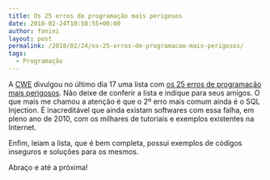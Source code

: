 ```yaml
---
title: Os 25 erros de programação mais perigosos
date: 2010-02-24T10:58:55+00:00
author: fonini
layout: post
permalink: /2010/02/24/os-25-erros-de-programacao-mais-perigosos/
tags:
  - Programação
---
```

A <a href="http://cwe.mitre.org" rel="externo">CWE</a> divulgou no último dia 17 uma lista com <a href="http://cwe.mitre.org/top25/" rel="externo">os 25 erros de programação mais perigosos</a>. Não deixe de conferir a lista e indique para seus amigos. O que mais me chamou a atenção é que o 2º erro mais comum ainda é o SQL Injection. É inacreditável que ainda existam softwares com essa falha, em pleno ano de 2010, com os milhares de tutoriais e exemplos existentes na Internet.

Enfim, leiam a lista, que é bem completa, possui exemplos de códigos inseguros e soluções para os mesmos.

Abraço e até a próxima!